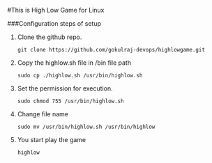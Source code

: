 #This is High Low Game for Linux

###Configuration steps of setup

1. Clone the github repo.
 
       git clone https://github.com/gokulraj-devops/highlowgame.git
  
2. Copy the highlow.sh file in /bin file path

       sudo cp ./highlow.sh /usr/bin/highlow.sh
   
4. Set the permission for execution.

       sudo chmod 755 /usr/bin/highlow.sh
   
6. Change file name

       sudo mv /usr/bin/highlow.sh /usr/bin/highlow

8. You start play the game

       highlow 
